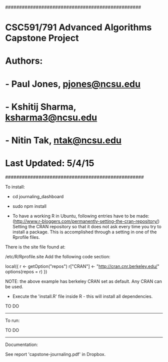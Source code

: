 #################################################
# CSC591/791 Advanced Algorithms Capstone Project
# Authors:
# - Paul Jones, pjones@ncsu.edu
# - Kshitij Sharma, ksharma3@ncsu.edu 
# - Nitin Tak, ntak@ncsu.edu
# Last Updated: 5/4/15
##################################################

To install:

* cd journaling_dashboard
* sudo npm install

* To have a working R in Ubuntu, following entries have to be made:
(http://www.r-bloggers.com/permanently-setting-the-cran-repository/)
Setting the CRAN repository so that it does not ask every time you try to install a package. 
This is accomplished through a setting in one of the Rprofile files.  

There is the site file found at:

/etc/R/Rprofile.site
Add the following code section:

local({
  r <- getOption("repos")
  r["CRAN"] <- "http://cran.cnr.berkeley.edu/"
  options(repos = r)
})

NOTE: the above example has berkeley CRAN set as default. Any CRAN can be used.

* Execute the 'install.R' file inside R - this will install all dependencies. 



TO DO

--------------------------------------------------

To run:

TO DO

--------------------------------------------------

Documentation:

See report 'capstone-journaling.pdf' in Dropbox. 

